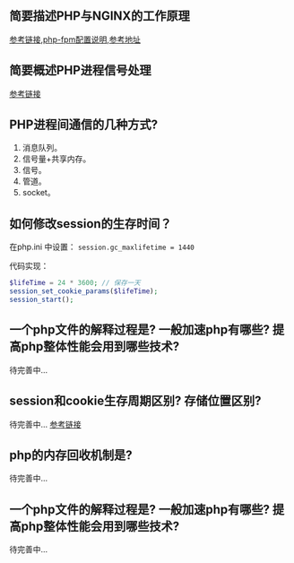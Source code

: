 ## 简要描述PHP与NGINX的工作原理

[参考链接](http://www.qqdeveloper.com/2019/10/06/CGI-FastCGI-php-fpm/),[php-fpm配置说明](http://www.qqdeveloper.com/2020/05/21/php-fpm/),[参考地址](https://juejin.im/post/6861726452917174279)

## 简要概述PHP进程信号处理

[参考链接](https://juejin.im/post/6862458728675803150)

## PHP进程间通信的几种方式?

1. 消息队列。
2. 信号量+共享内存。
3. 信号。
4. 管道。
5. socket。

## 如何修改session的生存时间？

在php.ini 中设置： `session.gc_maxlifetime = 1440`

代码实现：
```php
$lifeTime = 24 * 3600; // 保存一天
session_set_cookie_params($lifeTime);
session_start();
```

## 一个php文件的解释过程是? 一般加速php有哪些? 提高php整体性能会用到哪些技术?

待完善中...

## session和cookie生存周期区别? 存储位置区别?

待完善中...
[参考链接](https://learnku.com/articles/33852)

##  php的内存回收机制是?

待完善中...

## 一个php文件的解释过程是? 一般加速php有哪些? 提高php整体性能会用到哪些技术?

待完善中...